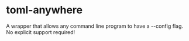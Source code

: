# toml-anywhere
A wrapper that allows any command line program to have a --config flag. No explicit support required!
